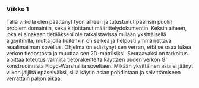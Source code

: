 ### Viikko 1

Tällä viikolla olen päättänyt työn aiheen ja tutustunut päällisin puolin problem domainiin, sekä kirjoittanut määrittelydokumentin. 
Keksin aiheen, joka ei ainakaan tietääkseni ole ratkaistavissa millään yksittäisellä algoritmilla, mutta jolla kuitenkin on selkeä ja helposti ymmärrettävä reaalimailman sovellus. 
Ohjelma on edistynyt sen verran, että se osaa lukea verkon tiedostosta ja muuttaa sen 2D-matriisiksi. 
Seuraavaksi on tarkoitus aloittaa toteutus valmiita tietorakenteita käyttäen uuden verkon G' konstruoinnista Floyd-Warshallia soveltaen.
Mikään yksittäinen asia ei jäänyt viikon jäljiltä epäselväksi, sillä käytin asian pohdintaan ja selvittämiseen verrattain paljon aikaa.

